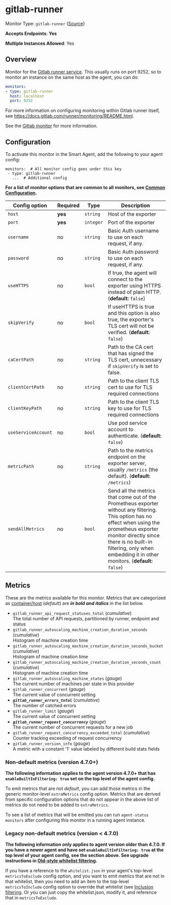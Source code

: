 <!--- GENERATED BY gomplate from scripts/docs/templates/monitor-page.md.tmpl --->

# gitlab-runner

Monitor Type: `gitlab-runner` ([Source](https://github.com/signalfx/signalfx-agent/tree/master/internal/monitors/gitlab))

**Accepts Endpoints**: **Yes**

**Multiple Instances Allowed**: Yes

## Overview

Monitor for the [Gitlab runner service](https://docs.gitlab.com/runner/).  This usually runs on port 9252, so to monitor an instance on the same host as the agent, you can do:

```yaml
monitors:
- type: gitlab-runner
  host: localhost
  port: 9252
```

For more information on configuring monitoring within Gitlab runner itself, see https://docs.gitlab.com/runner/monitoring/README.html.

See the [Gitlab monitor](gitlab.md) for more information.


## Configuration

To activate this monitor in the Smart Agent, add the following to your
agent config:

```
monitors:  # All monitor config goes under this key
 - type: gitlab-runner
   ...  # Additional config
```

**For a list of monitor options that are common to all monitors, see [Common
Configuration](../monitor-config.md#common-configuration).**


| Config option | Required | Type | Description |
| --- | --- | --- | --- |
| `host` | **yes** | `string` | Host of the exporter |
| `port` | **yes** | `integer` | Port of the exporter |
| `username` | no | `string` | Basic Auth username to use on each request, if any. |
| `password` | no | `string` | Basic Auth password to use on each request, if any. |
| `useHTTPS` | no | `bool` | If true, the agent will connect to the exporter using HTTPS instead of plain HTTP. (**default:** `false`) |
| `skipVerify` | no | `bool` | If useHTTPS is true and this option is also true, the exporter's TLS cert will not be verified. (**default:** `false`) |
| `caCertPath` | no | `string` | Path to the CA cert that has signed the TLS cert, unnecessary if `skipVerify` is set to false. |
| `clientCertPath` | no | `string` | Path to the client TLS cert to use for TLS required connections |
| `clientKeyPath` | no | `string` | Path to the client TLS key to use for TLS required connections |
| `useServiceAccount` | no | `bool` | Use pod service account to authenticate. (**default:** `false`) |
| `metricPath` | no | `string` | Path to the metrics endpoint on the exporter server, usually `/metrics` (the default). (**default:** `/metrics`) |
| `sendAllMetrics` | no | `bool` | Send all the metrics that come out of the Prometheus exporter without any filtering.  This option has no effect when using the prometheus exporter monitor directly since there is no built-in filtering, only when embedding it in other monitors. (**default:** `false`) |


## Metrics

These are the metrics available for this monitor.
Metrics that are categorized as
[container/host](https://docs.signalfx.com/en/latest/admin-guide/usage.html#about-custom-bundled-and-high-resolution-metrics)
(*default*) are ***in bold and italics*** in the list below.


 - `gitlab_runner_api_request_statuses_total` (*cumulative*)<br>    The total number of API requests, partitioned by runner, endpoint and status
 - `gitlab_runner_autoscaling_machine_creation_duration_seconds` (*cumulative*)<br>    Histogram of machine creation time
 - `gitlab_runner_autoscaling_machine_creation_duration_seconds_bucket` (*cumulative*)<br>    Histogram of machine creation time
 - `gitlab_runner_autoscaling_machine_creation_duration_seconds_count` (*cumulative*)<br>    Histogram of machine creation time
 - `gitlab_runner_autoscaling_machine_states` (*gauge*)<br>    The current number of machines per state in this provider
 - `gitlab_runner_concurrent` (*gauge*)<br>    The current value of concurrent setting
 - ***`gitlab_runner_errors_total`*** (*cumulative*)<br>    The number of catched errors
 - `gitlab_runner_limit` (*gauge*)<br>    The current value of concurrent setting
 - ***`gitlab_runner_request_concurrency`*** (*gauge*)<br>    The current number of concurrent requests for a new job
 - `gitlab_runner_request_concurrency_exceeded_total` (*cumulative*)<br>    Counter tracking exceeding of request concurrency
 - `gitlab_runner_version_info` (*gauge*)<br>    A metric with a constant '1' value labeled by different build stats fields

### Non-default metrics (version 4.7.0+)

**The following information applies to the agent version 4.7.0+ that has
`enableBuiltInFiltering: true` set on the top level of the agent config.**

To emit metrics that are not _default_, you can add those metrics in the
generic monitor-level `extraMetrics` config option.  Metrics that are derived
from specific configuration options that do not appear in the above list of
metrics do not need to be added to `extraMetrics`.

To see a list of metrics that will be emitted you can run `agent-status
monitors` after configuring this monitor in a running agent instance.

### Legacy non-default metrics (version < 4.7.0)

**The following information only applies to agent version older than 4.7.0. If
you have a newer agent and have set `enableBuiltInFiltering: true` at the top
level of your agent config, see the section above. See upgrade instructions in
[Old-style whitelist filtering](../legacy-filtering.md#old-style-whitelist-filtering).**

If you have a reference to the `whitelist.json` in your agent's top-level
`metricsToExclude` config option, and you want to emit metrics that are not in
that whitelist, then you need to add an item to the top-level
`metricsToInclude` config option to override that whitelist (see [Inclusion
filtering](../legacy-filtering.md#inclusion-filtering).  Or you can just
copy the whitelist.json, modify it, and reference that in `metricsToExclude`.



